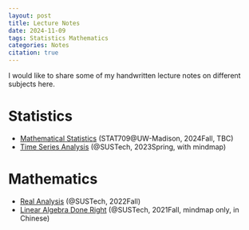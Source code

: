 ```yaml
---
layout: post
title: Lecture Notes
date: 2024-11-09
tags: Statistics Mathematics
categories: Notes
citation: true
---
```


I would like to share some of my handwritten lecture notes on different subjects here.

# Statistics
- [Mathematical Statistics](https://langtianm.github.io/assets/documents/Math_Stat.pdf) (STAT709@UW-Madison, 2024Fall, TBC)
- [Time Series Analysis](https://langtianm.github.io/assets/documents/TSA.pdf) (@SUSTech, 2023Spring, with mindmap)


# Mathematics
- [Real Analysis](https://langtianm.github.io/assets/documents/Real_Analysis.pdf) (@SUSTech, 2022Fall)
- [Linear Algebra Done Right](https://langtianm.github.io/assets/documents/Done_Right_Mindmap.pdf) (@SUSTech, 2021Fall, mindmap only, in Chinese)